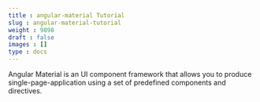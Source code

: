 ```yaml
---
title : angular-material Tutorial
slug : angular-material-tutorial
weight : 9898
draft : false
images : []
type : docs
---
```


Angular Material is an UI component framework that allows you to produce single-page-application using a set of predefined components and directives.

